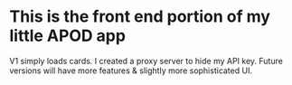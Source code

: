 # This is the front end portion of my little APOD app

V1 simply loads cards. I created a proxy server to hide my API key. Future versions will have more features & slightly more sophisticated UI. 